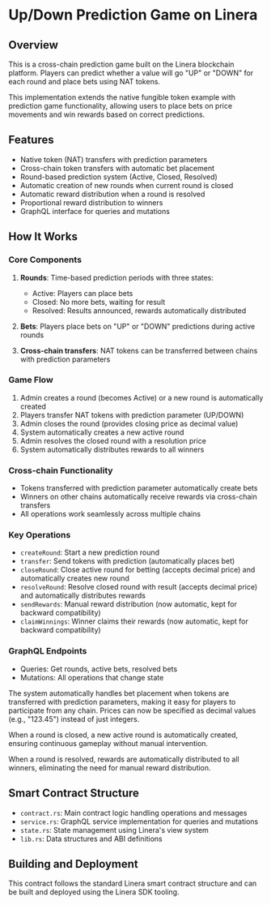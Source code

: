 # Up/Down Prediction Game on Linera

## Overview
This is a cross-chain prediction game built on the Linera blockchain platform. Players can predict whether a value will go "UP" or "DOWN" for each round and place bets using NAT tokens.

This implementation extends the native fungible token example with prediction game functionality, allowing users to place bets on price movements and win rewards based on correct predictions.

## Features
- Native token (NAT) transfers with prediction parameters
- Cross-chain token transfers with automatic bet placement
- Round-based prediction system (Active, Closed, Resolved)
- Automatic creation of new rounds when current round is closed
- Automatic reward distribution when a round is resolved
- Proportional reward distribution to winners
- GraphQL interface for queries and mutations

## How It Works

### Core Components
1. **Rounds**: Time-based prediction periods with three states:
   - Active: Players can place bets
   - Closed: No more bets, waiting for result
   - Resolved: Results announced, rewards automatically distributed

2. **Bets**: Players place bets on "UP" or "DOWN" predictions during active rounds

3. **Cross-chain transfers**: NAT tokens can be transferred between chains with prediction parameters

### Game Flow
1. Admin creates a round (becomes Active) or a new round is automatically created
2. Players transfer NAT tokens with prediction parameter (UP/DOWN)
3. Admin closes the round (provides closing price as decimal value)
4. System automatically creates a new active round
5. Admin resolves the closed round with a resolution price
6. System automatically distributes rewards to all winners

### Cross-chain Functionality
- Tokens transferred with prediction parameter automatically create bets
- Winners on other chains automatically receive rewards via cross-chain transfers
- All operations work seamlessly across multiple chains

### Key Operations
- `createRound`: Start a new prediction round
- `transfer`: Send tokens with prediction (automatically places bet)
- `closeRound`: Close active round for betting (accepts decimal price) and automatically creates new round
- `resolveRound`: Resolve closed round with result (accepts decimal price) and automatically distributes rewards
- `sendRewards`: Manual reward distribution (now automatic, kept for backward compatibility)
- `claimWinnings`: Winner claims their rewards (now automatic, kept for backward compatibility)

### GraphQL Endpoints
- Queries: Get rounds, active bets, resolved bets
- Mutations: All operations that change state

The system automatically handles bet placement when tokens are transferred with prediction parameters, making it easy for players to participate from any chain. Prices can now be specified as decimal values (e.g., "123.45") instead of just integers.

When a round is closed, a new active round is automatically created, ensuring continuous gameplay without manual intervention.

When a round is resolved, rewards are automatically distributed to all winners, eliminating the need for manual reward distribution.

## Smart Contract Structure
- `contract.rs`: Main contract logic handling operations and messages
- `service.rs`: GraphQL service implementation for queries and mutations
- `state.rs`: State management using Linera's view system
- `lib.rs`: Data structures and ABI definitions

## Building and Deployment
This contract follows the standard Linera smart contract structure and can be built and deployed using the Linera SDK tooling.
